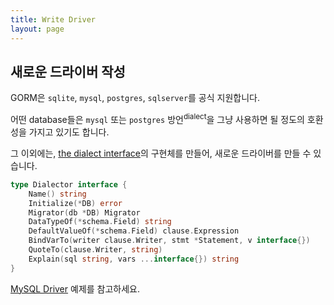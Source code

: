 ```yaml
---
title: Write Driver
layout: page
---
```


## 새로운 드라이버 작성

GORM은 `sqlite`, `mysql`, `postgres`, `sqlserver`를 공식 지원합니다.

어떤 database들은 `mysql` 또는 `postgres` 방언<sup>dialect</sup>을 그냥 사용하면 될 정도의 호환성을 가지고 있기도 합니다.

그 이외에는, [the dialect interface](https://pkg.go.dev/gorm.io/gorm?tab=doc#Dialector)의 구현체를 만들어, 새로운 드라이버를 만들 수 있습니다.

```go
type Dialector interface {
    Name() string
    Initialize(*DB) error
    Migrator(db *DB) Migrator
    DataTypeOf(*schema.Field) string
    DefaultValueOf(*schema.Field) clause.Expression
    BindVarTo(writer clause.Writer, stmt *Statement, v interface{})
    QuoteTo(clause.Writer, string)
    Explain(sql string, vars ...interface{}) string
}
```

[MySQL Driver](https://github.com/go-gorm/mysql) 예제를 참고하세요.
